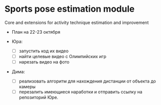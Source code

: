 # Sports pose estimation module
Core and extensions for activity technique estimation and improvement 

 - План на 22-23 октября

 - Юра:
   - [ ] запустить код их видео
   - [ ] найти целевые видео с Олимпийских игр
   - [ ] нарезать видео на фото

 - Дима:
   - [ ] реализовать алгоритм для нахождения дистанции от объекта до камеры
   - [ ] перезалить имеющиеся наработки и отправить ссылку на репозиторий Юре.
